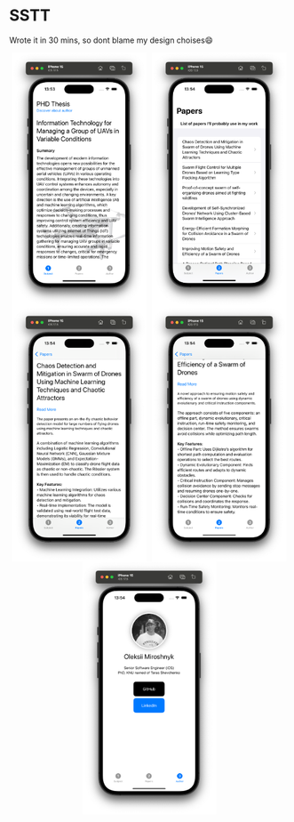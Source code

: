 # SSTT
Wrote it in 30 mins, so dont blame my design choises😄


<div style="display: flex; flex-wrap: wrap; justify-content: space-around;">
  <img src="https://github.com/omiroshn/SSTT/blob/main/screenshots/Picture%201.png" width="48%" />
  <img src="https://github.com/omiroshn/SSTT/blob/main/screenshots/Picture%202.png" width="48%" />
  <img src="https://github.com/omiroshn/SSTT/blob/main/screenshots/Picture%203.png" width="48%" />
  <img src="https://github.com/omiroshn/SSTT/blob/main/screenshots/Picture%204.png" width="48%" />
  <img src="https://github.com/omiroshn/SSTT/blob/main/screenshots/Picture%205.png" width="48%" />
</div>
